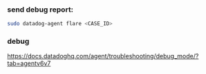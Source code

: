 ### send debug report:
```sh
sudo datadog-agent flare <CASE_ID>
```
### debug
https://docs.datadoghq.com/agent/troubleshooting/debug_mode/?tab=agentv6v7
